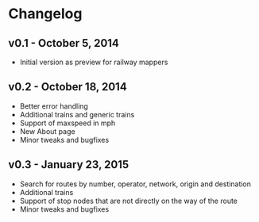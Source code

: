 # Changelog

## v0.1 - October 5, 2014

* Initial version as preview for railway mappers

## v0.2 - October 18, 2014

* Better error handling
* Additional trains and generic trains
* Support of maxspeed in mph
* New About page
* Minor tweaks and bugfixes

## v0.3 - January 23, 2015

* Search for routes by number, operator, network, origin and destination
* Additional trains
* Support of stop nodes that are not directly on the way of the route
* Minor tweaks and bugfixes